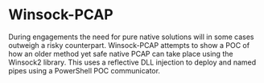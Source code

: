 # Winsock-PCAP

During engagements the need for pure native solutions will in some cases outweigh a risky counterpart. Winsock-PCAP attempts to show a POC of how an older method yet safe native PCAP can take place using the Winsock2 library. This uses a reflective DLL injection to deploy and named pipes using a PowerShell POC communicator. 
